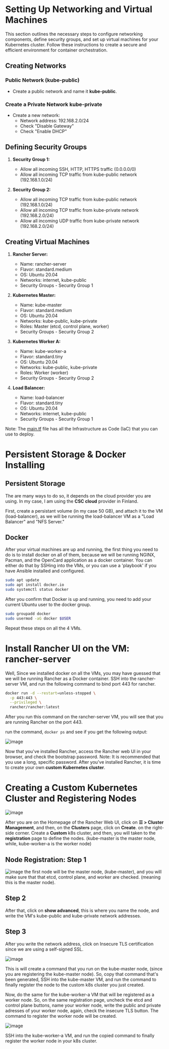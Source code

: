 # Setting Up Networking and Virtual Machines

This section outlines the necessary steps to configure networking components, define security groups, and set up virtual machines for your Kubernetes cluster. Follow these instructions to create a secure and efficient environment for container orchestration.

## Creating Networks

### Public Network (kube-public)

- Create a public network and name it **kube-public**.

### Create a Private Network **kube-private**

- Create a new network:
  - Network address: 192.168.2.0/24
  - Check "Disable Gateway"
  - Check "Enable DHCP"


## Defining Security Groups

1. **Security Group 1:**
   - Allow all incoming SSH, HTTP, HTTPS traffic (0.0.0.0/0)
   - Allow all incoming TCP traffic from kube-public network (192.168.1.0/24)

2. **Security Group 2:**
   - Allow all incoming TCP traffic from kube-public network (192.168.1.0/24)
   - Allow all incoming TCP traffic from kube-private network (192.168.2.0/24)
   - Allow all incoming UDP traffic from kube-private network (192.168.2.0/24)


## Creating Virtual Machines

1. **Rancher Server:**
   - Name: rancher-server
   - Flavor: standard.medium
   - OS: Ubuntu 20.04
   - Networks: internet, kube-public
   - Security Groups - Security Group 1

2. **Kubernetes Master:**
   - Name: kube-master
   - Flavor: standard.medium
   - OS: Ubuntu 20.04
   - Networks: kube-public, kube-private
   - Roles: Master (etcd, control plane, worker)
   - Security Groups - Security Group 2

3. **Kubernetes Worker A:**
   - Name: kube-worker-a
   - Flavor: standard.tiny
   - OS: Ubuntu 20.04
   - Networks: kube-public, kube-private
   - Roles: Worker (worker)
   - Security Groups - Security Group 2

4. **Load Balancer:**
   - Name: load-balancer
   - Flavor: standard.tiny
   - OS: Ubuntu 20.04
   - Networks: internet, kube-public
   - Security Groups - Security Group 1

Note: The [main.tf](https://github.com/samishafique786/container-orch-w-k8s/blob/main/terraform/main.tf) file has all the Infrastructure as Code (IaC) that you can use to deploy.

# Persistent Storage & Docker Installing 

## Persistent Storage 

The are many ways to do so, it depends on the cloud provider you are using. In my case, I am using the **CSC cloud** provider in Finland. 

First, create a persistant volume (in my case 50 GB), and attach it to the VM (load-balancer), as we will be running the load-balancer VM as a "Load Balancer" and "NFS Server."



## Docker

After your virtual machines are up and running, the first thing you need to do is to install docker on all of them, because we will be running NGINX, Pacman, and the OpenCard application as a docker container. You can either do that by SSHing into the VMs, or you can use a 'playbook' if you have Ansible installed and configured.

```bash
sudo apt update
sudo apt install docker.io
sudo systemctl status docker
```
After you confirm that Docker is up and running, you need to add your current Ubuntu user to the docker group.

```bash
sudo groupadd docker
sudo usermod -aG docker $USER
```

Repeat these steps on all the 4 VMs.

# Install Rancher UI on the VM: rancher-server

Well, Since we installed docker on all the VMs, you may have guessed that we will be running Rancher as a Docker container. SSH into the rancher-server VM, and run the following command to bind port 443 for rancher.

```bash
docker run -d --restart=unless-stopped \
  -p 443:443 \
  --privileged \
  rancher/rancher:latest
```

After you run this command on the rancher-server VM, you will see that you are running Rancher on the port 443.

run the command, ``` docker ps ``` and see if you get the following output:

![image](https://github.com/samishafique786/container-orch-w-k8s/assets/108603607/37e72aa1-dbc6-4061-8a5d-542d982eb3a6)

Now that you've installed Rancher, access the Rancher web UI in your browser, and check the bootstrap password. Note: It is recommended that you use a long, specific password. After you've installed Rancher, it is time to create your own **custom Kubernetes cluster**.

# Creating a Custom Kubernetes Cluster and Registering Nodes

![image](https://github.com/samishafique786/container-orch-w-k8s/assets/108603607/1d180bf5-e724-45b0-b9c1-c7c5f703536e)

After you are on the Homepage of the Rancher Web UI, click on **☰ > Cluster Management**, and then, on the **Clusters** page, click on **Create**. on the right-side corner. Create a **Custom** k8s cluster, and then, you will taken to the **registration** page to define the nodes. (kube-master is the master node, while, kube-worker-a is the worker node)

## Node Registration: Step 1

![image](https://github.com/samishafique786/container-orch-w-k8s/assets/108603607/3bdfdf53-ff8a-4a78-96f4-a3dffaa31102)
the first node will be the master node, (kube-master), and you will make sure that that etcd, control plane, and worker are checked. (meaning this is the master node).

## Step 2

After that, click on **show advanced**, this is where you name the node, and write the VM's kube-public and kube-private network addresses. 

## Step 3 

After you write the network address, click on Insecure TLS certification since we are using a self-signed SSL.

![image](https://github.com/samishafique786/container-orch-w-k8s/assets/108603607/6b56110f-3d01-4a06-a9e5-5e67cbc6a314)

This is will create a command that you run on the kube-master node, (since you are registering the kube-master node). So, copy that command that's been generated, SSH into the kube-master VM, and run the command to finally register the node to the custom k8s cluster you just created. 

Now, do the same for the kube-worker-a VM that will be registered as a worker node. So, on the same registration page, uncheck the etcd and control plane buttons, name your worker node, write the public and private adresses of your worker node, again, check the insecure TLS button. The command to register the worker node will be created.

![image](https://github.com/samishafique786/container-orch-w-k8s/assets/108603607/9e38311f-1488-4791-838e-9d49de85a7a9)


SSH into the kube-worker-a VM, and run the copied command to finally register the worker node in your k8s cluster.
